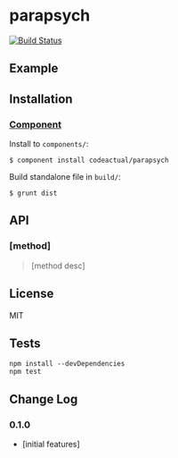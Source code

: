 # parapsych



[![Build Status](https://travis-ci.org/codeactual/parapsych.png)](https://travis-ci.org/codeactual/parapsych)

## Example



## Installation

### [Component](https://github.com/component/component)

Install to `components/`:

    $ component install codeactual/parapsych

Build standalone file in `build/`:

    $ grunt dist

## API

### [method]

> [method desc]

## License

  MIT

## Tests

    npm install --devDependencies
    npm test

## Change Log

### 0.1.0

* [initial features]
